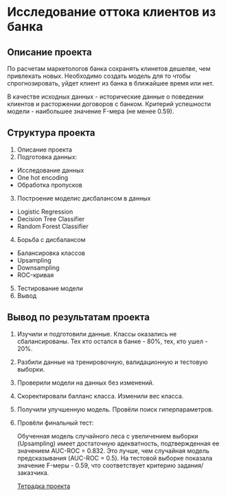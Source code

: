 # Исследование оттока клиентов из банка
## Описание проекта
По расчетам маркетологов банка сохранять клинетов дешелве, чем привлекать новых. Необходимо создать модель для то чтобы спрогнозировать, уйдет клиент из банка в ближайшее время или нет.


В качестве исходных данных - исторические данные о поведении клиентов и расторжении договоров с банком. Критерий успешности модели - наибольшее значение  F-мера (не менее 0.59).

## Структура проекта

1. Описание проекта
2. Подготовка данных:
- Исследование данных
- One hot encoding
- Обработка пропусков
3.  Построение моделис дисбалансом в данных
- Logistic Regression
- Decision Tree Classifier
- Random Forest Classifier
4.  Борьба с дисбалансом
- Балансировка классов
- Upsampling
- Downsampling
- ROC-кривая
5.  Тестирование модели
6. Вывод

## Вывод по результатам проекта

1. Изучили и подготовили данные. Классы оказались не сбалансированы. Тех кто остался в банке - 80%, тех, кто ушел -  20%.
2. Разбили данные на тренировочную, валидационную и тестовую выборки.
3. Проверили модели на данных без изменений.
4. Скоректировали балланс класса. Изменили вес класса.
5. Получили улучшенную модель. Провёли поиск гиперпараметров.
6. Провёли финальный тест:
   
   Обученная модель случайного леса с увеличением выборки (Upsampling) имеет достаточную адекватность, подтвержденная ее значением AUC-ROC = 0.832. Это лучше, чем случайная модель предсказывания (AUC-ROC = 0.5). На тестовой выборке показала значение F-меры - 0.59, что соответствует критерию задания/заказчика.
   
   [Тетрадка проекта](https://github.com/anastasiya-samoylova/Yandex-Praktikum/blob/main/n1_churn_bank/churn_bank.ipynb)
